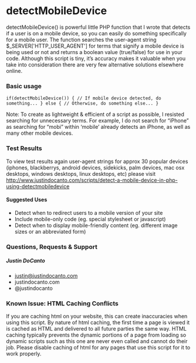 # detectMobileDevice

detectMobileDevice() is powerful little PHP function that I wrote that detects if a user is on a mobile device, so you can easily do something specifically for a mobile user. The function searches the user-agent string $_SERVER['HTTP_USER_AGENT'] for terms that signify a mobile device is being used or not and returns a boolean value (true/false) for use in your code. Although this script is tiny, it’s accuracy makes it valuable when you take into consideration there are very few alternative solutions elsewhere online.

### Basic usage
`if(detectMobileDevice()) { // If mobile device detected, do something... } else { // Otherwise, do something else... }`

Note: To create as lightweight & efficient of a script as possible, I resisted searching for unnecessary terms. For example, I do not search for “iPhone” as searching for “mobi” within ‘mobile’ already detects an iPhone, as well as many other mobile devices.

### Test Results

To view test results again user-agent strings for approx 30 popular devices (iphones, blackberrys, android devices, sidekicks, palm devices, mac osx desktops, windows desktops, linux desktops, etc) please visit http://www.justindocanto.com/scripts/detect-a-mobile-device-in-php-using-detectmobiledevice

#### Suggested Uses

* Detect when to redirect users to a mobile version of your site
* Include mobile-only code (eg. special stylesheet or javascript)
* Detect when to display mobile-friendly content (eg. different image sizes or an abbreviated form)

### Questions, Requests & Support
##### Justin DoCanto
* justin@justindocanto.com
* justindocanto.com
* @justindocanto

### Known Issue: HTML Caching Conflicts

If you are caching html on your website, this can create inaccuracies when using this script. By nature of html caching, the first time a page is viewed it is cached as HTML and delivered to all future parties the same way. HTML caching typically prevents the dynamic portions of a page from loading so dynamic scripts such as this one are never even called and cannot do their job. Please disable caching of html for any pages that use this script for it to work properly.
